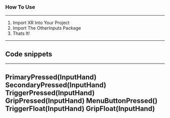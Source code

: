 ### How To Use
---
1. Import XR Into Your Project
2. Import The OtherInputs Package
3. Thats It!
---
## Code snippets
---
PrimaryPressed(InputHand) 
SecondaryPressed(InputHand)
TriggerPressed(InputHand)
GripPressed(InputHand)
MenuButtonPressed()
TriggerFloat(InputHand)
GripFloat(InputHand)
---
